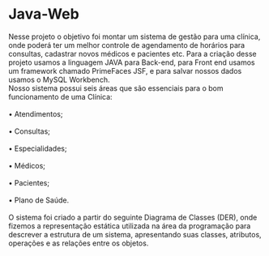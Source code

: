 # Java-Web
Nesse projeto o objetivo foi montar um sistema de gestão para uma clínica, onde poderá ter um melhor controle de agendamento de horários para consultas, cadastrar novos médicos e pacientes etc. Para a criação desse projeto usamos a linguagem JAVA para Back-end, para Front end usamos um framework chamado PrimeFaces JSF, e para salvar nossos dados usamos o MySQL Workbench.<br>
Nosso sistema possui seis áreas que são essenciais para o bom funcionamento de uma
Clínica:<br><br>
• Atendimentos;<br><br>
• Consultas;<br><br>
• Especialidades;<br><br>
• Médicos;<br><br>
• Pacientes;<br><br>
• Plano de Saúde.<br><br>
O sistema foi criado a partir do seguinte Diagrama de Classes (DER), onde fizemos a
representação estática utilizada na área da programação para descrever a estrutura de
um sistema, apresentando suas classes, atributos, operações e as relações entre os
objetos.


